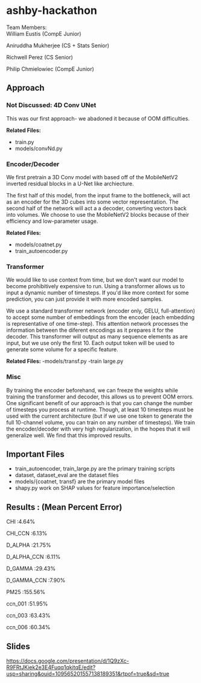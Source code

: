 # ashby-hackathon
Team Members:  
William Eustis (CompE Junior)

Aniruddha Mukherjee (CS + Stats Senior)

Richwell Perez (CS Senior)

Philip Chmielowiec (CompE Junior)


## Approach

### Not Discussed: 4D Conv UNet

This was our first approach- we abadoned it because of OOM difficulties.

**Related Files:**
- train.py
- models/convNd.py


### Encoder/Decoder
We first pretrain a 3D Conv model with based off of the MobileNetV2 inverted residual blocks in a U-Net like archiecture. 

The first half of this model, from the input frame to the bottleneck, will act as an encoder for the 3D cubes into some vector representation. The second half of the network will act a a decoder, converting vectors back into volumes. 
We choose to use the MobileNetV2 blocks because of their efficiency and low-parameter usage. 

**Related Files:**
- models/coatnet.py
- train_autoencoder.py


### Transformer
We would like to use context from time, but we don't want our model to become prohibitively expensive to run. Using a transformer allows us to input a dynamic number of timesteps. If you'd like more context for some prediction, you can just provide it with more encoded samples.

We use a standard transformer network (encoder only, GELU, full-attention) to accept some number of embeddings from the encoder (each embedding is representative of one time-step). This attention network processes the information between the diferent encodings as it prepares it for the decoder. 
This transformer will output as many sequence elements as are input, but we use only the first 10. Each output token will be used to generate some volume for a specific feature. 

**Related Files:**
-models/transf.py
-train large.py

### Misc
By training the encoder beforehand, we can freeze the weights while training the transformer and decoder, this allows us to prevent OOM errors.
One significant benefit of our approach is that you can change the number of timesteps you process at runtime. Though,  at least 10  timesteps must be used with the current architecture (but if we use one token to generate the full 10-channel volume, you can train on any number of timesteps).
We train the encoder/decoder with very high regularization, in the hopes that it will generalize well. We find that this improved results.


## Important Files
- train_autoencoder, train_large.py are the primary training scripts
- dataset, dataset_eval are the dataset files
- models/{coatnet, transf} are the primary model files
- shapy.py work on SHAP values for feature importance/selection

## Results : (Mean Percent Error)

CHI :4.64%


CHI_CCN :6.13%


D_ALPHA :21.75%


D_ALPHA_CCN :6.11%


D_GAMMA :29.43%


D_GAMMA_CCN :7.90%


PM25 :155.56%


ccn_001 :51.95%


ccn_003 :63.43%


ccn_006 :60.34%

## Slides

https://docs.google.com/presentation/d/1Q9zXc-R9FRtJKiek2e3E4Fuqq1qkitqE/edit?usp=sharing&ouid=109565201557138189351&rtpof=true&sd=true


